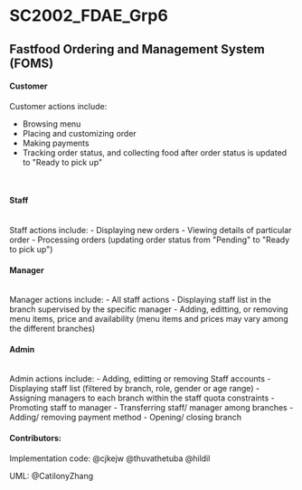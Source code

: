 # SC2002_FDAE_Grp6 
## Fastfood Ordering and Management System (FOMS)

#### Customer
Customer actions include:
- Browsing menu
- Placing and customizing order
- Making payments
- Tracking order status, and collecting food after order status is updated to "Ready to pick up"

<br>

#### Staff
<br>
Staff actions include:
- Displaying new orders
- Viewing details of particular order
- Processing orders (updating order status from "Pending" to "Ready to pick up")

#### Manager
<br>
Manager actions include:
- All staff actions
- Displaying staff list in the branch supervised by the specific manager
- Adding, editting, or removing menu items, price and availability (menu items and prices may vary among the different branches)

#### Admin
<br>
Admin actions include:
- Adding, editting or removing Staff accounts
- Displaying staff list (filtered by branch, role, gender or age range)
- Assigning managers to each branch within the staff quota constraints
- Promoting staff to manager
- Transferring staff/ manager among branches
- Adding/ removing payment method
- Opening/ closing branch

#### Contributors:
Implementation code: 
@cjkejw
@thuvathetuba
@hildil

UML:
@CatilonyZhang




